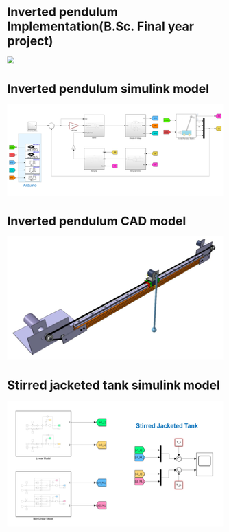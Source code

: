 # Inverted pendulum Implementation(B.Sc. Final year project)
![](https://github.com/HosseinShojaei/Control/blob/main/Inverted_pendulum/Inverted%20pendulum.gif)

# Inverted pendulum simulink model
![](https://github.com/HosseinShojaei/Control/blob/main/Inverted_pendulum/IP.png)

# Inverted pendulum CAD model
![](https://github.com/HosseinShojaei/Control/blob/main/Inverted_pendulum/IP_Catia.png)

# Stirred jacketed tank simulink model
![](https://github.com/HosseinShojaei/Control/blob/main/stirredJacketedTank/Screenshot%202023-04-12%20191333.jpg)

